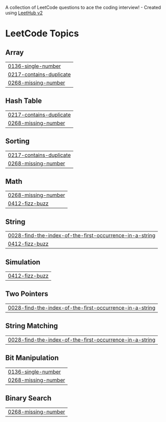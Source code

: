 A collection of LeetCode questions to ace the coding interview! - Created using [LeetHub v2](https://github.com/arunbhardwaj/LeetHub-2.0)
<!---LeetCode Topics Start-->
# LeetCode Topics
## Array
|  |
| ------- |
| [0136-single-number](https://github.com/sumareddy-1234/Leetcode/tree/master/0136-single-number) |
| [0217-contains-duplicate](https://github.com/sumareddy-1234/Leetcode/tree/master/0217-contains-duplicate) |
| [0268-missing-number](https://github.com/sumareddy-1234/Leetcode/tree/master/0268-missing-number) |
## Hash Table
|  |
| ------- |
| [0217-contains-duplicate](https://github.com/sumareddy-1234/Leetcode/tree/master/0217-contains-duplicate) |
| [0268-missing-number](https://github.com/sumareddy-1234/Leetcode/tree/master/0268-missing-number) |
## Sorting
|  |
| ------- |
| [0217-contains-duplicate](https://github.com/sumareddy-1234/Leetcode/tree/master/0217-contains-duplicate) |
| [0268-missing-number](https://github.com/sumareddy-1234/Leetcode/tree/master/0268-missing-number) |
## Math
|  |
| ------- |
| [0268-missing-number](https://github.com/sumareddy-1234/Leetcode/tree/master/0268-missing-number) |
| [0412-fizz-buzz](https://github.com/sumareddy-1234/Leetcode/tree/master/0412-fizz-buzz) |
## String
|  |
| ------- |
| [0028-find-the-index-of-the-first-occurrence-in-a-string](https://github.com/sumareddy-1234/Leetcode/tree/master/0028-find-the-index-of-the-first-occurrence-in-a-string) |
| [0412-fizz-buzz](https://github.com/sumareddy-1234/Leetcode/tree/master/0412-fizz-buzz) |
## Simulation
|  |
| ------- |
| [0412-fizz-buzz](https://github.com/sumareddy-1234/Leetcode/tree/master/0412-fizz-buzz) |
## Two Pointers
|  |
| ------- |
| [0028-find-the-index-of-the-first-occurrence-in-a-string](https://github.com/sumareddy-1234/Leetcode/tree/master/0028-find-the-index-of-the-first-occurrence-in-a-string) |
## String Matching
|  |
| ------- |
| [0028-find-the-index-of-the-first-occurrence-in-a-string](https://github.com/sumareddy-1234/Leetcode/tree/master/0028-find-the-index-of-the-first-occurrence-in-a-string) |
## Bit Manipulation
|  |
| ------- |
| [0136-single-number](https://github.com/sumareddy-1234/Leetcode/tree/master/0136-single-number) |
| [0268-missing-number](https://github.com/sumareddy-1234/Leetcode/tree/master/0268-missing-number) |
## Binary Search
|  |
| ------- |
| [0268-missing-number](https://github.com/sumareddy-1234/Leetcode/tree/master/0268-missing-number) |
<!---LeetCode Topics End-->